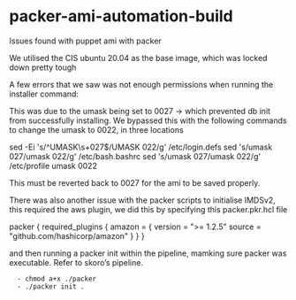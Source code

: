 # packer-ami-automation-build
Issues found with puppet ami with packer

We utilised the CIS ubuntu 20.04 as the base image, which was locked down pretty tough

A few errors that we saw was not enough permissions when running the installer command:

This was due to the umask being set to 0027 → which prevented db init from successfully installing. We bypassed this with the following commands to change the umask to 0022, in three locations

sed -Ei 's/^UMASK\s+027$/UMASK           022/g' /etc/login.defs
sed 's/umask 027/umask 022/g' /etc/bash.bashrc
sed 's/umask 027/umask 022/g' /etc/profile
umask 0022

This must be reverted back to 0027 for the ami to be saved properly.

There was also another issue with the packer scripts to initialise IMDSv2, this required the aws plugin, we did this by specifying this packer.pkr.hcl file 

packer {
  required_plugins {
    amazon = {
      version = ">= 1.2.5"
      source  = "github.com/hashicorp/amazon"
    }
  }
}

and then running a packer init within the pipeline, mamking sure packer was executable. Refer to skoro’s pipeline.

      - chmod a+x ./packer
      - ./packer init .
